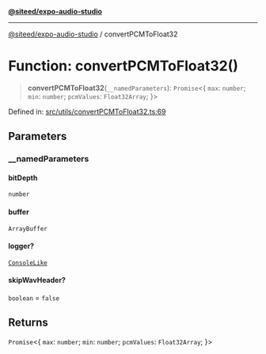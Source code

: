 [**@siteed/expo-audio-studio**](../README.md)

***

[@siteed/expo-audio-studio](../README.md) / convertPCMToFloat32

# Function: convertPCMToFloat32()

> **convertPCMToFloat32**(`__namedParameters`): `Promise`\<\{ `max`: `number`; `min`: `number`; `pcmValues`: `Float32Array`; \}\>

Defined in: [src/utils/convertPCMToFloat32.ts:69](https://github.com/deeeed/expo-audio-stream/blob/5d8518e2259372c13fd38b3adc7b767434cbd154/packages/expo-audio-studio/src/utils/convertPCMToFloat32.ts#L69)

## Parameters

### \_\_namedParameters

#### bitDepth

`number`

#### buffer

`ArrayBuffer`

#### logger?

[`ConsoleLike`](../type-aliases/ConsoleLike.md)

#### skipWavHeader?

`boolean` = `false`

## Returns

`Promise`\<\{ `max`: `number`; `min`: `number`; `pcmValues`: `Float32Array`; \}\>

